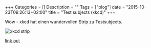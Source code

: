 +++
Categories = []
Description = ""
Tags = ["blog"]
date = "2015-10-23T09:26:13+02:00"
title = "Test subjects (xkcd)"
+++

Wow - xkcd hat einen wundervollen Strip zu Testsubjects.

![xkcd strip]( http://imgs.xkcd.com/comics/human_subjects.png ) 

[link out](http://xkcd.com/1594/)

<!--more--> 
